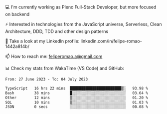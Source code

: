 💻 I'm currently working as Pleno Full-Stack Developer, but more focused on backend

⚡ Interested in technologies from the JavaScript universe, Serverless, Clean Architecture, DDD, TDD and other design patterns

👥 Take a look at my LinkedIn profile: linkedin.com/in/felipe-romao-1442a814b/

📫 How to reach me: feliperomao.a@gmail.com

📊 Check my stats from WakaTime (VS Code) and GitHub:

<!--START_SECTION:waka-->

```txt
From: 27 June 2023 - To: 04 July 2023

TypeScript   16 hrs 22 mins  ███████████████████████▒░   93.98 %
Bash         38 mins         █░░░░░░░░░░░░░░░░░░░░░░░░   03.64 %
Other        12 mins         ▒░░░░░░░░░░░░░░░░░░░░░░░░   01.20 %
SQL          10 mins         ▒░░░░░░░░░░░░░░░░░░░░░░░░   01.03 %
JSON         0 secs          ░░░░░░░░░░░░░░░░░░░░░░░░░   00.08 %
```

<!--END_SECTION:waka-->
